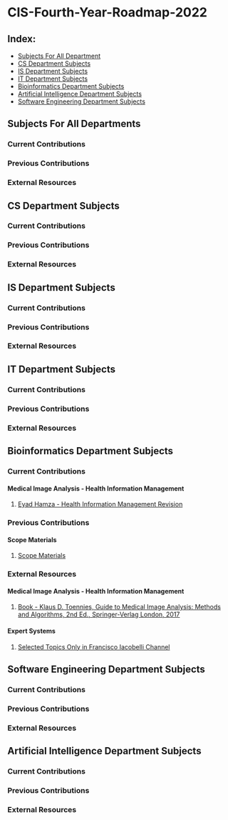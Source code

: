# CIS-Fourth-Year-Roadmap-2022

## Index:
- [Subjects For All Department](#Subjects-For-All-Department)
- [CS Department Subjects](#CS-Department-Subjects)
- [IS Department Subjects](#IS-Department-Subjects)
- [IT Department Subjects](#IT-Department-Subjects)
- [Bioinformatics Department Subjects](#Bioinformatics-Department-Subjects)
- [Artificial Intelligence Department Subjects](#Artificial-Intelligence-Department-Subjects)
- [Software Engineering Department Subjects](#Software-Engineering-Department-Subjects)


## Subjects For All Departments

### Current Contributions


### Previous Contributions


### External Resources 




## CS Department Subjects

### Current Contributions


### Previous Contributions


### External Resources 


## IS Department Subjects

### Current Contributions


### Previous Contributions

### External Resources 


## IT Department Subjects

### Current Contributions


### Previous Contributions



### External Resources 

## Bioinformatics Department Subjects

### Current Contributions
#### Medical Image Analysis - Health Information Management
1. [Eyad Hamza - Health Information Management Revision](https://www.youtube.com/playlist?list=PLIzoD6CTXb3-8wtWh-bRXYPZ9zIDCa_Qd)


### Previous Contributions

#### Scope Materials
1. [Scope Materials](https://drive.google.com/drive/folders/1pxVJmjnKlQVVTPiGWsU55BKSzfSOEQqs)


### External Resources 

#### Medical Image Analysis - Health Information Management
1. [Book - Klaus D. Toennies, Guide to Medical Image Analysis: Methods
and Algorithms, 2nd Ed., Springer-Verlag London, 2017](https://link.springer.com/book/10.1007/978-1-4471-7320-5)



#### Expert Systems
1. [Selected Topics Only in Francisco Iacobelli Channel](https://www.youtube.com/watch?v=UjQ1AzSvCp8&list=PLjTSKEJpqIeDrUYF7DKspT2r9H38vg5dC)

## Software Engineering Department Subjects

### Current Contributions


### Previous Contributions


### External Resources 

## Artificial Intelligence Department Subjects

### Current Contributions


### Previous Contributions


### External Resources 


